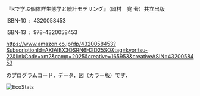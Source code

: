 『Rで学ぶ個体群生態学と統計モデリング』（岡村　寛 著）共立出版

ISBN-10 ‏ : ‎ 4320058453

ISBN-13 ‏ : ‎ 978-4320058453

https://www.amazon.co.jp/dp/4320058453?SubscriptionId=AKIAIBX3OSRN6HXD25SQ&tag=kyoritsu-22&linkCode=xm2&camp=2025&creative=165953&creativeASIN=4320058453

のプログラムコード，データ，図（カラー版）です．

![EcoStats](https://github.com/user-attachments/assets/6c2d178e-53bb-4fc2-8cef-82adccdcc334)

